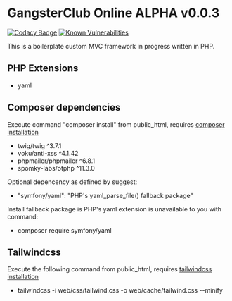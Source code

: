 # GangsterClub Online ALPHA v0.0.3

[![Codacy Badge](https://app.codacy.com/project/badge/Grade/8e31139a6e204ca7ae111a45d2b04a7b)](https://app.codacy.com/gh/GangsterClub/GangsterClub/dashboard?utm_source=gh&utm_medium=referral&utm_content=&utm_campaign=Badge_grade) [![Known Vulnerabilities](https://snyk.io/test/github/GangsterClub/GangsterClub/badge.svg)](https://snyk.io/test/github/GangsterClub/GangsterClub)

This is a boilerplate custom MVC framework in progress written in PHP.

## PHP Extensions

- yaml

## Composer dependencies

Execute command "composer install" from public_html, requires [composer installation](https://getcomposer.org/download/)

- twig/twig ^3.7.1
- voku/anti-xss ^4.1.42
- phpmailer/phpmailer ^6.8.1
- spomky-labs/otphp ^11.3.0

Optional depencency as defined by suggest:

- "symfony/yaml": "PHP's yaml_parse_file() fallback package"

Install fallback package is PHP's yaml extension is unavailable to you with command:

- composer require symfony/yaml

## Tailwindcss

Execute the following command from public_html, requires [tailwindcss installation](https://tailwindcss.com/docs/installation)

- tailwindcss -i web/css/tailwind.css -o web/cache/tailwind.css --minify

